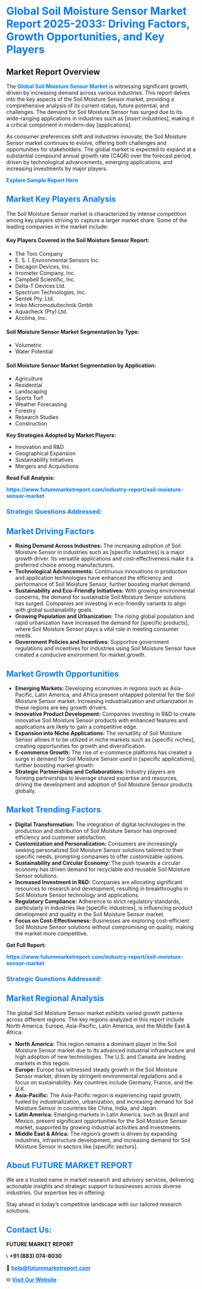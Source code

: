 <h1 style="color: #007BFF;">Global Soil Moisture Sensor Market Report 2025-2033: Driving Factors, Growth Opportunities, and Key Players</h1>

<section id="overview">
<h2>Market Report Overview</h2>
<p>The <a href="https://www.futuremarketreport.com/industry-report/soil-moisture-sensor-market" style="color: #007BFF; text-decoration: none;"><strong>Global Soil Moisture Sensor Market</strong></a> is witnessing significant growth, driven by increasing demand across various industries. This report delves into the key aspects of the Soil Moisture Sensor market, providing a comprehensive analysis of its current status, future potential, and challenges. The demand for Soil Moisture Sensor has surged due to its wide-ranging applications in industries such as [insert industries], making it a critical component in modern-day [applications].</p>
<p>As consumer preferences shift and industries innovate, the Soil Moisture Sensor market continues to evolve, offering both challenges and opportunities for stakeholders. The global market is expected to expand at a substantial compound annual growth rate (CAGR) over the forecast period, driven by technological advancements, emerging applications, and increasing investments by major players.</p>
</section>

<section id="overview">
<p><a href="https://www.futuremarketreport.com/request-sample/reportId=105981" style="color: #007BFF; text-decoration: none;"><strong>Explore Sample Report Here</strong></a></p>
</section>

<section id="key-players">
<h2 style="color: #007BFF;">Market Key Players Analysis</h2>
<p>The Soil Moisture Sensor market is characterized by intense competition among key players striving to capture a larger market share. Some of the leading companies in the market include:</p>
<h4>Key Players Covered in the Soil Moisture Sensor Report:</h4>
<ul><li>The Toro Company</li><li>E. S. I. Environmental Sensors Inc.</li><li>Decagon Devices, Inc.</li><li>Irrometer Company, Inc.</li><li>Campbell Scientific, Inc.</li><li>Delta-T Devices Ltd.</li><li>Spectrum Technologies, Inc.</li><li>Sentek Pty. Ltd.</li><li>Imko Micromodultechnik Gmbh</li><li>Aquacheck (Pty) Ltd.</li><li>Acclima, Inc.</li></ul>
<h4>Soil Moisture Sensor Market Segmentation by Type:</h4>
<ul><li>Volumetric</li><li>Water Potential</li></ul>

<h4>Soil Moisture Sensor Market Segmentation by Application:</h4>
<ul><li>Agriculture</li><li>Residential</li><li>Landscaping</li><li>Sports Turf</li><li>Weather Forecasting</li><li>Forestry</li><li>Research Studies</li><li>Construction</li></ul>
<p><strong>Key Strategies Adopted by Market Players:</strong></p>
<ul>
<li>Innovation and R&D</li>
<li>Geographical Expansion</li>
<li>Sustainability Initiatives</li>
<li>Mergers and Acquisitions</li>
</ul>
</section>

<section>
<p><strong>Read Full Analysis: </strong></p><a href="https://www.futuremarketreport.com/industry-report/soil-moisture-sensor-market" style="color: #007BFF; text-decoration: none;"><strong>https://www.futuremarketreport.com/industry-report/soil-moisture-sensor-market</strong></a>
<h3 style="color: #007BFF;">Strategic Questions Addressed:</h3>
</section>

<section id="driving-factors">
<h2 style="color: #007BFF;">Market Driving Factors</h2>
<ul>
<li><strong>Rising Demand Across Industries:</strong> The increasing adoption of Soil Moisture Sensor in industries such as [specific industries] is a major growth driver. Its versatile applications and cost-effectiveness make it a preferred choice among manufacturers.</li>
<li><strong>Technological Advancements:</strong> Continuous innovations in production and application technologies have enhanced the efficiency and performance of Soil Moisture Sensor, further boosting market demand.</li>
<li><strong>Sustainability and Eco-Friendly Initiatives:</strong> With growing environmental concerns, the demand for sustainable Soil Moisture Sensor solutions has surged. Companies are investing in eco-friendly variants to align with global sustainability goals.</li>
<li><strong>Growing Population and Urbanization:</strong> The rising global population and rapid urbanization have increased the demand for [specific products], where Soil Moisture Sensor plays a vital role in meeting consumer needs.</li>
<li><strong>Government Policies and Incentives:</strong> Supportive government regulations and incentives for industries using Soil Moisture Sensor have created a conducive environment for market growth.</li>
</ul>
</section>

<section id="growth-opportunities">
<h2 style="color: #007BFF;">Market Growth Opportunities</h2>
<ul>
<li><strong>Emerging Markets:</strong> Developing economies in regions such as Asia-Pacific, Latin America, and Africa present untapped potential for the Soil Moisture Sensor market. Increasing industrialization and urbanization in these regions are key growth drivers.</li>
<li><strong>Innovative Product Development:</strong> Companies investing in R&D to create innovative Soil Moisture Sensor products with enhanced features and applications are likely to gain a competitive edge.</li>
<li><strong>Expansion into Niche Applications:</strong> The versatility of Soil Moisture Sensor allows it to be utilized in niche markets such as [specific niches], creating opportunities for growth and diversification.</li>
<li><strong>E-commerce Growth:</strong> The rise of e-commerce platforms has created a surge in demand for Soil Moisture Sensor used in [specific applications], further boosting market growth.</li>
<li><strong>Strategic Partnerships and Collaborations:</strong> Industry players are forming partnerships to leverage shared expertise and resources, driving the development and adoption of Soil Moisture Sensor products globally.</li>
</ul>
</section>

<section id="trending-factors">
<h2 style="color: #007BFF;">Market Trending Factors</h2>
<ul>
<li><strong>Digital Transformation:</strong> The integration of digital technologies in the production and distribution of Soil Moisture Sensor has improved efficiency and customer satisfaction.</li>
<li><strong>Customization and Personalization:</strong> Consumers are increasingly seeking personalized Soil Moisture Sensor solutions tailored to their specific needs, prompting companies to offer customizable options.</li>
<li><strong>Sustainability and Circular Economy:</strong> The push towards a circular economy has driven demand for recyclable and reusable Soil Moisture Sensor solutions.</li>
<li><strong>Increased Investment in R&D:</strong> Companies are allocating significant resources to research and development, resulting in breakthroughs in Soil Moisture Sensor technology and applications.</li>
<li><strong>Regulatory Compliance:</strong> Adherence to strict regulatory standards, particularly in industries like [specific industries], is influencing product development and quality in the Soil Moisture Sensor market.</li>
<li><strong>Focus on Cost-Effectiveness:</strong> Businesses are exploring cost-efficient Soil Moisture Sensor solutions without compromising on quality, making the market more competitive.</li>
</ul>
</section>

<section>
<p><strong>Get Full Report: </strong></p><a href="https://www.futuremarketreport.com/industry-report/soil-moisture-sensor-market" style="color: #007BFF; text-decoration: none;"><strong>https://www.futuremarketreport.com/industry-report/soil-moisture-sensor-market</strong></a>
<h3 style="color: #007BFF;">Strategic Questions Addressed:</h3>
</section>


<section id="regional-analysis">
<h2 style="color: #007BFF;">Market Regional Analysis</h2>
<p>The global Soil Moisture Sensor market exhibits varied growth patterns across different regions. The key regions analyzed in this report include North America, Europe, Asia-Pacific, Latin America, and the Middle East & Africa:</p>
<ul>
<li><strong>North America:</strong> This region remains a dominant player in the Soil Moisture Sensor market due to its advanced industrial infrastructure and high adoption of new technologies. The U.S. and Canada are leading markets in this region.</li>
<li><strong>Europe:</strong> Europe has witnessed steady growth in the Soil Moisture Sensor market, driven by stringent environmental regulations and a focus on sustainability. Key countries include Germany, France, and the U.K.</li>
<li><strong>Asia-Pacific:</strong> The Asia-Pacific region is experiencing rapid growth, fueled by industrialization, urbanization, and increasing demand for Soil Moisture Sensor in countries like China, India, and Japan.</li>
<li><strong>Latin America:</strong> Emerging markets in Latin America, such as Brazil and Mexico, present significant opportunities for the Soil Moisture Sensor market, supported by growing industrial activities and investments.</li>
<li><strong>Middle East & Africa:</strong> The region’s growth is driven by expanding industries, infrastructure development, and increasing demand for Soil Moisture Sensor in sectors like [specific sectors].</li>
</ul>
</section>

<footer>
<h2 style="color: #007BFF;">About FUTURE MARKET REPORT</h2>
<p>We are a trusted name in market research and advisory services, delivering actionable insights and strategic support to businesses across diverse industries. Our expertise lies in offering:</p>

<p>Stay ahead in today’s competitive landscape with our tailored research solutions.</p>

<h2 style="color: #007BFF;">Contact Us:</h2>
<p><strong>FUTURE MARKET REPORT</strong></p>
<p>📞 <strong>+91 (883) 074-8030</strong></p>
<p>📧 <strong><a href="mailto:help@futuremarketreport.com" style="color: #007BFF;">help@futuremarketreport.com</a></strong></p>
<p>🌐 <strong><a href="https://www.futuremarketreport.com/" style="color: #007BFF;">Visit Our Website</a></strong></p>
</footer>